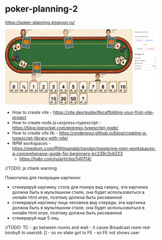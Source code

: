 # poker-planning-2

https://poker-planning.stswoon.ru/

![](docs/demo-img.png)

* How to create vite - https://vite.dev/guide/#scaffolding-your-first-vite-project
* How to create node.js+express+typescript - https://blog.logrocket.com/express-typescript-node/
* How to create vite lib - https://onderonur.github.io/blog/creating-a-typescript-library-with-vite/
* NPM workspaces - https://medium.com/@90mandalchandan/mastering-npm-workspaces-a-comprehensive-guide-for-beginners-bc239c3c6223
  * https://habr.com/ru/articles/540114/


//TODO: js chank warning


Помогалка для генерации картинок:
- сгенерируй картинку стола для покера вид сверху, эта картинка должна быть в мультяшном стиле, она будет использоваться в онлайн html игре, поэтому должна быть рисованной
- сгенерируй картинку лица человека вид спереди, эта картинка должна быть в мультяшном стиле, она будет использоваться в онлайн html игре, поэтому должна быть рисованной
- сгенерируй еще 5 лиц


//TODO: TC - go between rooms and wait - it cause Broadcast room red-booby8 to usersId: [] - so no state got to FE - so FE not shows user 
